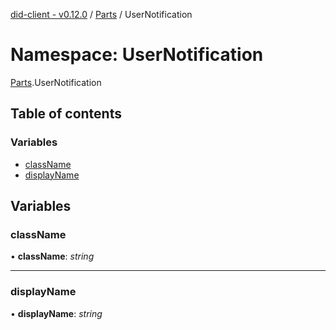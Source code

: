 [did-client - v0.12.0](../README.md) / [Parts](parts.md) / UserNotification

# Namespace: UserNotification

[Parts](parts.md).UserNotification

## Table of contents

### Variables

- [className](parts.usernotification.md#classname)
- [displayName](parts.usernotification.md#displayname)

## Variables

### className

• **className**: *string*

___

### displayName

• **displayName**: *string*
